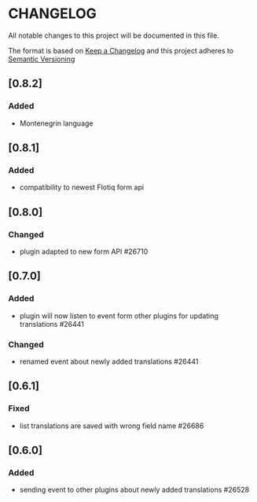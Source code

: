 # CHANGELOG

All notable changes to this project will be documented in this file.

The format is based on [Keep a Changelog](https://keepachangelog.com/en/1.0.0/)
and this project adheres to [Semantic Versioning](https://semver.org/spec/v2.0.0.html)

## [0.8.2]
### Added
* Montenegrin language

## [0.8.1]
### Added
* compatibility to newest Flotiq form api

## [0.8.0]
### Changed
* plugin adapted to new form API #26710

## [0.7.0]
### Added
* plugin will now listen to event form other plugins for updating translations #26441

### Changed
* renamed event about newly added translations #26441

## [0.6.1]
### Fixed
* list translations are saved with wrong field name #26686

## [0.6.0]
### Added
* sending event to other plugins about newly added translations #26528
